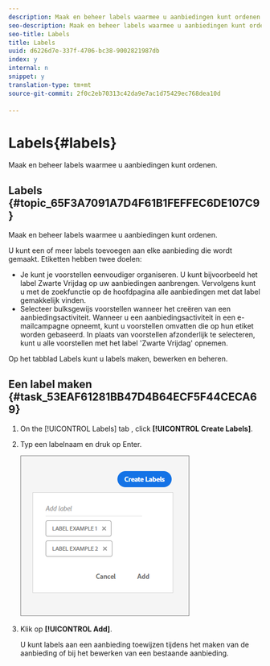 ```yaml
---
description: Maak en beheer labels waarmee u aanbiedingen kunt ordenen.
seo-description: Maak en beheer labels waarmee u aanbiedingen kunt ordenen.
seo-title: Labels
title: Labels
uuid: d6226d7e-337f-4706-bc38-9002821987db
index: y
internal: n
snippet: y
translation-type: tm+mt
source-git-commit: 2f0c2eb70313c42da9e7ac1d75429ec768dea10d

---
```



# Labels{#labels}

Maak en beheer labels waarmee u aanbiedingen kunt ordenen.

## Labels {#topic_65F3A7091A7D4F61B1FEFFEC6DE107C9}

Maak en beheer labels waarmee u aanbiedingen kunt ordenen.

U kunt een of meer labels toevoegen aan elke aanbieding die wordt gemaakt. Etiketten hebben twee doelen:

* Je kunt je voorstellen eenvoudiger organiseren. U kunt bijvoorbeeld het label Zwarte Vrijdag op uw aanbiedingen aanbrengen. Vervolgens kunt u met de zoekfunctie op de hoofdpagina alle aanbiedingen met dat label gemakkelijk vinden.
* Selecteer bulksgewijs voorstellen wanneer het creëren van een aanbiedingsactiviteit. Wanneer u een aanbiedingsactiviteit in een e-mailcampagne opneemt, kunt u voorstellen omvatten die op hun etiket worden gebaseerd. In plaats van voorstellen afzonderlijk te selecteren, kunt u alle voorstellen met het label &#39;Zwarte Vrijdag&#39; opnemen.

Op het tabblad Labels kunt u labels maken, bewerken en beheren.

## Een label maken {#task_53EAF61281BB47D4B64ECF5F44CECA69}

1. On the [!UICONTROL Labels] tab , click **[!UICONTROL Create Labels]**.
1. Typ een labelnaam en druk op Enter.

   ![](assets/create-label.png)

1. Klik op **[!UICONTROL Add]**.

   U kunt labels aan een aanbieding toewijzen tijdens het maken van de aanbieding of bij het bewerken van een bestaande aanbieding.